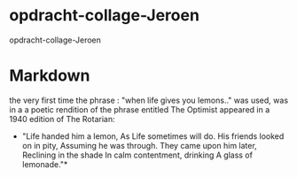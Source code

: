 # opdracht-collage-Jeroen
opdracht-collage-Jeroen
# Markdown
the very first time the phrase : "when life gives you lemons.." was used,
 was in a a poetic rendition of the phrase entitled The Optimist appeared in a 1940 edition of The Rotarian: 

   * "Life handed him a lemon,
    As Life sometimes will do.
    His friends looked on in pity,
    Assuming he was through.
    They came upon him later,
    Reclining in the shade
    In calm contentment, drinking
    A glass of lemonade."* 
